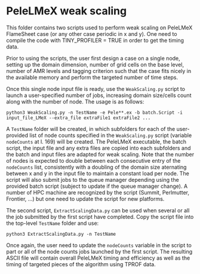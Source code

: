 # PeleLMeX weak scaling

This folder contains two scripts used to perform weak scaling on PeleLMeX
FlameSheet case (or any other case periodic in x and y). One need to compile
the code with TINY\_PROFILER = TRUE in order to get the timing data.

Prior to using the scripts, the user first design a case on a single node,
setting up the domain dimension, number of grid cells on the base level,
number of AMR levels and tagging criterion such that the case fits nicely
in the available memory and perform the targeted number of time steps.

Once this single node input file is ready, use the `WeakScaling.py` script
to launch a user-specified number of jobs, increasing domain size/cells count
along with the number of node. The usage is as follows:

```
python3 WeakScaling.py -n TestName -e Pele**.ex -b batch.Script -i input_file_LMeX --extra_file extraFile1 extraFile2 ...
```

A `TestName` folder will be created, in which subfolders for each of the user-provided list of node counts specified
in the `WeakScaling.py` script (variable `nodeCounts` at l. 169) will be created. The PeleLMeX executable,
the batch script, the input file and any extra files are copied into each subfolders and the batch and input files
are adapted for weak scaling. Note that the number of nodes is expected to double between each consecutive entry of 
the `nodeCounts` list, consistently with a doubling of the domain size aternating between x and y in the input file
to maintain a constant load per node. The script will also submit jobs to the queue manager depending using the provided
batch script (subject to update if the queue manager change). A number of HPC machine are recognized by the script 
(Summit, Perlmutter, Frontier, ...) but one need to update the script for new platforms.

The second script, `ExtractScalingData.py` can be used when several or all the job submitted by the first script
have completed. Copy the script file into the top-level `TestName` folder and use: 

```
python3 ExtractScalingData.py -n TestName
```

Once again, the user need to update the `nodeCounts` variable in the script to part or all of the node counts
jobs launched by the first script. The resulting ASCII file will contain overall PeleLMeX timing and efficiency as
well as the timing of targeted pieces of the algorithm using TPROF data.
